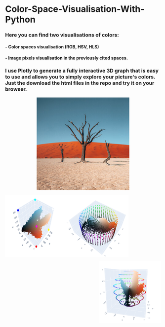 # Color-Space-Visualisation-With-Python

### Here you can find two visualisations of colors:
#### - Color spaces visualisation (RGB, HSV, HLS)
#### - Image pixels visualisation in the previously cited spaces. 

### I use Plotly to generate a fully interactive 3D graph that is easy to use and allows you to simply explore your picture's colors. Just the download the html files in the repo and try it on your browser.

<p align="center">
  <img 
    width="300"
    height="300"
    src="/images/Namibia3.png"
  >
</p>
<img 
  align="left"
  width="200"
  height="200"
  src="/images/rgb_screeanshot.png "
>

</p>
<img 
  align="center"
  width="200"
  height="200"
  src="/images/hsv_screeanshot.png"
>
</p>
<img 
  align="right"
  width="200"
  height="200"
  src="/images/hls_screeanshot.png"
>

